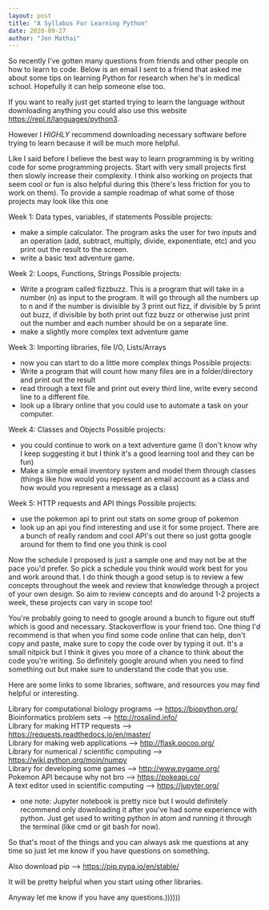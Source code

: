 ```yaml
---
layout: post
title: "A Syllabus For Learning Python"
date: 2020-09-27
author: "Jon Mathai"
---
```

So recently I've gotten many questions from friends and other people on how to learn to code.
Below is an email I sent to a friend that asked me about some tips on learning Python for research when he's in medical school. Hopefully it can help someone else too.

If you want to really just get started trying to learn the language without downloading anything you could also use this website https://repl.it/languages/python3.

However I *HIGHLY* recommend downloading necessary software before trying to learn because it will be much more helpful. 

Like I said before I believe the best way to learn programming is by writing code for some programming projects. Start with very small projects first then slowly increase their complexity. I think also working on projects that seem cool or fun is also helpful during this (there's less friction for you to work on them). To provide a sample roadmap of what some of those projects may look like this one

Week 1: Data types, variables, if statements
Possible projects:
- make a simple calculator. The program asks the user for two inputs and an operation (add, subtract, multiply, divide, exponentiate, etc) and you print out the result to the screen.
- write a basic text adventure game. 

Week 2: Loops, Functions, Strings
Possible projects: 
- Write a program called fizzbuzz. This is a program that will take in a number (n) as input to the program. It will go through all the numbers up to n and if the number is divisible by 3 print out fizz, if divisible by 5 print out buzz, if divisible by both print out fizz buzz or otherwise just print out the number and each number should be on a separate line.
- make a slightly more complex text adventure game

Week 3: Importing libraries, file I/O, Lists/Arrays
- now you can start to do a little more complex things
Possible projects:
- Write a program that will count how many files are in a folder/directory and print out the result
- read through a text file and print out every third line, write every second line to a different file. 
- look up a library online that you could use to automate a task on your computer. 

Week 4: Classes and Objects
Possible projects:
- you could continue to work on a text adventure game (I don't know why I keep suggesting it but I think it's a good learning tool and they can be fun)
- Make a simple email inventory system and model them through classes (things like how would you represent an email account as a class and how would you represent a message as a class)

Week 5: HTTP requests and API things
Possible projects:
- use the pokemon api to print out stats on some group of pokemon
- look up an api you find interesting and use it for some project. There are a bunch of really random and cool API's out there so just gotta google around for them to find one you think is cool

Now the schedule I proposed is just a sample one and may not be at the pace you'd prefer. So pick a schedule you think would work best for you and work around that. I do think though a good setup is to review a few concepts throughout the week and review that knowledge through a project of your own design. So aim to review concepts and do around 1-2 projects a week, these projects can vary in scope too!

You're probably going to need to google around a bunch to figure out stuff which is good and necessary. Stackoverflow is your friend too. One thing I'd recommend is that when you find some code online that can help, don't copy and paste, make sure to copy the code over by typing it out. It's a small nitpick but I think it gives you more of a chance to think about the code you're writing. So definitely google around when you need to find something out but make sure to understand the code that you use. 

Here are some links to some libraries, software, and resources you may find helpful or interesting.

Library for computational biology programs         -->                                         https://biopython.org/ <br/>
Bioinformatics problem sets                                 -->                                         http://rosalind.info/ <br/>
Library for making HTTP requests                       -->                                         https://requests.readthedocs.io/en/master/ <br/>
Library for making web applications                     -->                                         http://flask.pocoo.org/ <br/>
Library for numerical / scientific computing          -->                                         https://wiki.python.org/moin/numpy <br/>
Library for developing some games                     -->                                         http://www.pygame.org/ <br/>
Pokemon API because why not bro                     -->                                         https://pokeapi.co/ <br/>
A text editor used in scientific computing             -->                                         https://jupyter.org/ <br/>

* one note: Jupyter notebook is pretty nice but I would definitely recommend only downloading it after you've had some experience with python. Just get used to writing python in atom and running it through the terminal (like cmd or git bash for now).

So that's most of the things and you can always ask me questions at any time so just let me know if you have questions on something.

Also download pip                                                 -->                                       https://pip.pypa.io/en/stable/ <br/>

It will be pretty helpful when you start using other libraries. 

Anyway let me know if you have any questions.))))))
